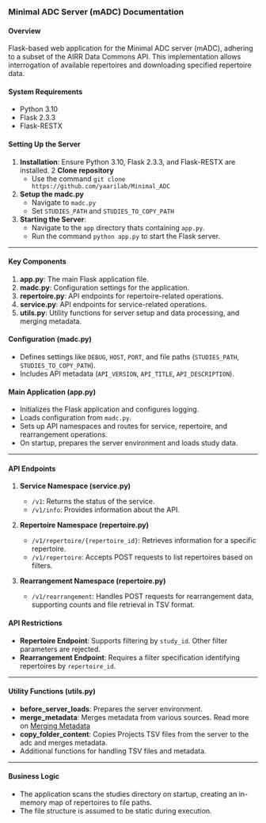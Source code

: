 ### Minimal ADC Server (mADC) Documentation

#### Overview
Flask-based web application for the Minimal ADC server (mADC), adhering to a subset of the AIRR Data Commons API. This implementation allows interrogation of available repertoires and downloading specified repertoire data.

#### System Requirements
- Python 3.10
- Flask 2.3.3
- Flask-RESTX

#### Setting Up the Server
1. **Installation**: Ensure Python 3.10, Flask 2.3.3, and Flask-RESTX are installed.
2  **Clone repository**
   - Use the command `git clone https://github.com/yaarilab/Minimal_ADC`
3. **Setup the madc.py**
   - Navigate to `madc.py`
   - Set `STUDIES_PATH` and `STUDIES_TO_COPY_PATH`
4. **Starting the Server**:
   - Navigate to the `app` directory thats containing `app.py`.
   - Run the command `python app.py` to start the Flask server.

---

#### Key Components
1. **app.py**: The main Flask application file.
2. **madc.py**: Configuration settings for the application.
3. **repertoire.py**: API endpoints for repertoire-related operations.
4. **service.py**: API endpoints for service-related operations.
5. **utils.py**: Utility functions for server setup and data processing, and merging metadata.



#### Configuration (madc.py)
- Defines settings like `DEBUG`, `HOST`, `PORT`, and file paths (`STUDIES_PATH`, `STUDIES_TO_COPY_PATH`).
- Includes API metadata (`API_VERSION`, `API_TITLE`, `API_DESCRIPTION`).

#### Main Application (app.py)
- Initializes the Flask application and configures logging.
- Loads configuration from `madc.py`.
- Sets up API namespaces and routes for service, repertoire, and rearrangement operations.
- On startup, prepares the server environment and loads study data.

---

#### API Endpoints
1. **Service Namespace (service.py)**
   - `/v1`: Returns the status of the service.
   - `/v1/info`: Provides information about the API.

2. **Repertoire Namespace (repertoire.py)**
   - `/v1/repertoire/{repertoire_id}`: Retrieves information for a specific repertoire.
   - `/v1/repertoire`: Accepts POST requests to list repertoires based on filters.

3. **Rearrangement Namespace (repertoire.py)**
   - `/v1/rearrangement`: Handles POST requests for rearrangement data, supporting counts and file retrieval in TSV format.

#### API Restrictions
- **Repertoire Endpoint**: Supports filtering by `study_id`. Other filter parameters are rejected.
- **Rearrangement Endpoint**: Requires a filter specification identifying repertoires by `repertoire_id`.

---


#### Utility Functions (utils.py)

*   **before\_server\_loads**: Prepares the server environment.
*   **merge\_metadata**: Merges metadata from various sources. Read more on [Merging Metadata](../Merging_Metadata/index.md)
*   **copy\_folder\_content**: Copies Projects TSV files from the server to the adc and merges metadata.
*   Additional functions for handling TSV files and metadata.

---

#### Business Logic
- The application scans the studies directory on startup, creating an in-memory map of repertoires to file paths.
- The file structure is assumed to be static during execution.